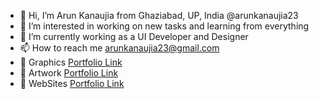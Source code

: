 - 👋 Hi, I’m Arun Kanaujia from Ghaziabad, UP, India @arunkanaujia23
- 👀 I’m interested in working on new tasks and learning from everything
- 🌱 I’m currently working as a UI Developer and Designer
- 📫 How to reach me arunkanaujia23@gmail.com
- 💼 Graphics [Portfolio Link](https://drive.google.com/drive/u/2/folders/1Q0BLlOe90-Gs1FGR3YVf2EX0Sdtrivbr)
- 🎨 Artwork [Portfolio Link](https://www.instagram.com/hybrid_creation_/)
- 📱 WebSites [Portfolio Link](https://www.figma.com/file/I9ifco43PHo1qyek6SIhnl/Portfolio?type=design&node-id=0%3A1&mode=design&t=4vCUDVx7oAUdanmQ-1) 
<!---
 📄 Resume [Dowmload](https://docs.google.com/document/d/1LRECKLO792cbezI5hJuM-G8m5bv59o5Ij0BoY1O_1_0)
A-Kumar23/A-Kumar23 is a ✨ special ✨ repository because its `README.md` (this file) appears on your GitHub profile.
You can click the Preview link to take a look at your changes.
--->
